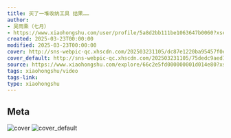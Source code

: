 ```yaml
---
title: 买了一堆收纳工具 结果……
author:
- 吴雨乘（七月）
- https://www.xiaohongshu.com/user/profile/5a8d2bb111be1063647b0060?xsec_token=undefined
created: 2025-03-23T00:00:00
modified: 2025-03-23T00:00:00
cover: http://sns-webpic-qc.xhscdn.com/202503231105/dc87e1220ba95457f0e25d1b0cc1527b/1040g2sg316m0q7fv0s704a1l61lr2030ojnbh30!nc_n_webp_prv_1
cover_default: http://sns-webpic-qc.xhscdn.com/202503231105/75dedc9aed1d1336a95d0a0cdecca5a9/1040g2sg316m0q7fv0s704a1l61lr2030ojnbh30!nc_n_webp_mw_1
source: https://www.xiaohongshu.com/explore/66c2e5fd000000001d014e80?xsec_token=ABm3hDPZpK9wo9TFv7pFeLody43IB4prI8qlirpGNbrxo=
tags: xiaohongshu/video
tags-link:
type: xiaohongshu
---
```


## Meta

![cover](http://sns-webpic-qc.xhscdn.com/202503231105/dc87e1220ba95457f0e25d1b0cc1527b/1040g2sg316m0q7fv0s704a1l61lr2030ojnbh30!nc_n_webp_prv_1)
![cover_default](http://sns-webpic-qc.xhscdn.com/202503231105/75dedc9aed1d1336a95d0a0cdecca5a9/1040g2sg316m0q7fv0s704a1l61lr2030ojnbh30!nc_n_webp_mw_1)
